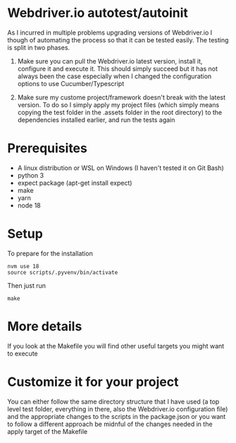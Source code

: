 # Webdriver.io autotest/autoinit

As I incurred in multiple problems upgrading versions of Webdriver.io I though of automating the process so that it can be tested easily.
The testing is split in two phases.

1. Make sure you can pull the Webdriver.io latest version, install it, configure it and execute it. This should simply succeed
but it has not always been the case especially when I changed the configuration options to use Cucumber/Typescript

2. Make sure my custome project/framework doesn't break with the latest version. To do so I simply apply my project files (which simply means copying the test folder in the .assets folder in the root directory) to
the dependencies installed earlier, and run the tests again

# Prerequisites

- A linux distribution or WSL on Windows (I haven't tested it on Git Bash)
- python 3
- expect package (apt-get install expect)
- make
- yarn
- node 18

# Setup

To prepare for the installation
```
nvm use 18
source scripts/.pyvenv/bin/activate
```

Then just run
```
make
```

# More details

If you look at the Makefile you will find other useful targets you might want to execute

# Customize it for your project
You can either follow the same directory structure that I have used (a top level test folder, everything in there, also the Webdriver.io configuration file) and the appropriate changes to the scripts in the package.json or you want to follow a different approach be midnful of the changes needed in the apply target of the Makefile
